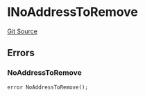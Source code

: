 # INoAddressToRemove
[Git Source](https://github.com/thrackle-io/tron/blob/263e499d66345014a4fa5059735434da59124980/src/common/IErrors.sol)


## Errors
### NoAddressToRemove

```solidity
error NoAddressToRemove();
```

